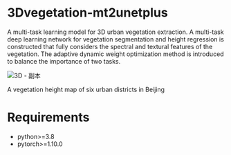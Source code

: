 # 3Dvegetation-mt2unetplus
A multi-task learning model for 3D urban vegetation extraction.
A multi-task deep learning network for vegetation segmentation and height regression is constructed that fully considers the spectral and textural features of the vegetation. The adaptive dynamic weight optimization method is introduced to balance the importance of two tasks.

![3D - 副本](https://github.com/Jiahao-WW/3Dvegetation-mt2unetplus/assets/55845373/ee79aa10-2765-4d99-af6f-0f64ae1f852d)



A vegetation height map of six urban districts in Beijing

# Requirements
* python>=3.8
* pytorch>=1.10.0

